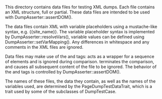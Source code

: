 This directory contains data files for testing XML dumps. Each file contains an XML structure, full or partial. These data files are intended to be used with DumpAsserter::assertDOM().

The data files contain XML with variable placeholders using a mustache-like syntax, e.g. {{site\_name}}. The variable placeholder syntax is implemented by DumpAsserter::resolveVars(), variable values can be defined using DumpAsserter::setVarMapping(). Any differences in whitespace and any comments in the XML files are ignored.

Data files may make use of the and tags: acts as a wrapper for a sequence of elements and is ignored during comparison. terminates the comparison, and causes all subsequent content of the file to be ignored. The behavior of the and tags is controlled by DumpAsserter::assertDOM().

The names of these files, the data they contain, as well as the names of the variables used, are determined by the PageDumpTestDataTrait, which is a trait used by some of the subclasses of DumpTestCase.
